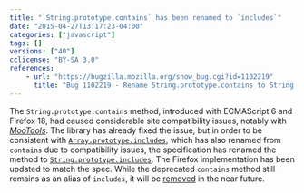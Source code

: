 ```yaml
---
title: "`String.prototype.contains` has been renamed to `includes`"
date: "2015-04-27T13:17:23-04:00"
categories: ["javascript"]
tags: []
versions: ["40"]
cclicense: "BY-SA 3.0"
references:
    - url: "https://bugzilla.mozilla.org/show_bug.cgi?id=1102219"
      title: "Bug 1102219 - Rename String.prototype.contains to String.prototype.includes"
---
```

The `String.prototype.contains` method, introduced with ECMAScript 6 and Firefox 18, had caused considerable site compatibility issues, notably with [*MooTools*](https://bugzilla.mozilla.org/show_bug.cgi?id=789036). The library has already fixed the issue, but in order to be consistent with [`Array.prototype.includes`](https://developer.mozilla.org/en-US/docs/Web/JavaScript/Reference/Global_Objects/Array/includes), which has also renamed from `contains` due to compatibility issues, the specification has renamed the method to [`String.prototype.includes`](https://developer.mozilla.org/en-US/docs/Web/JavaScript/Reference/Global_Objects/String/includes). The Firefox implementation has been updated to match the spec. While the deprecated `contains` method still remains as an alias of `includes`, it will be [removed](https://www.fxsitecompat.com/en-CA/docs/2015/string-prototype-contains-will-be-removed/) in the near future.
